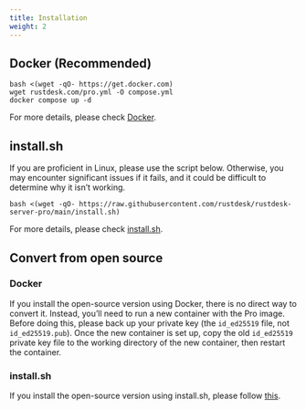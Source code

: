 ```yaml
---
title: Installation
weight: 2
---
```


## Docker (Recommended)

```
bash <(wget -qO- https://get.docker.com)
wget rustdesk.com/pro.yml -O compose.yml
docker compose up -d
```

For more details, please check [Docker](/docs/en/self-host/rustdesk-server-pro/installscript/docker/).

## install.sh

If you are proficient in Linux, please use the script below. Otherwise, you may encounter significant issues if it fails, and it could be difficult to determine why it isn’t working.

`bash <(wget -qO- https://raw.githubusercontent.com/rustdesk/rustdesk-server-pro/main/install.sh)`

For more details, please check [install.sh](/docs/en/self-host/rustdesk-server-pro/installscript/script/).

## Convert from open source

### Docker
If you install the open-source version using Docker, there is no direct way to convert it. Instead, you’ll need to run a new container with the Pro image. Before doing this, please back up your private key (the `id_ed25519` file, not `id_ed25519.pub`). Once the new container is set up, copy the old `id_ed25519` private key file to the working directory of the new container, then restart the container.

### install.sh
If you install the open-source version using install.sh, please follow [this](/docs/en/self-host/rustdesk-server-pro/installscript/script/#convert-from-open-source).
